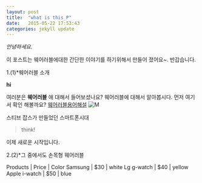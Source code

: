 ```yaml
---
layout: post
title:  "what is this_P"
date:   2015-05-22 17:53:43
categories: jekyll update
---
```

*안녕하세요.*

이 포스트는 웨어러블에대한 간단한 이야기를 하기위해서 만들어 졌어요~.
반갑습니다. 

1.(1)*웨어러블 소개 

**hi**


여러분은 **웨어러블** 에 대해서 들어보셨나요?
웨어러블에 대해서 알아봅시다.
먼저 여기서 확인 해볼까요?
[웨어러블용어해설](http://terms.naver.com/entry.nhn?docld=284575&cid=50345&categoryld=50345)
![M](http://terms.naver.com)

스티브 잡스가 만들었던 스마트폰시대

>think!

이제 새로운 시작입니다.


2.(2)*그 중에서도 손목형 웨어러블

Products | Price | Color
Samsung | $30 | white
Lg g-watch | $40 | yellow
Apple i-watch | $50 | blue
 
